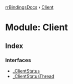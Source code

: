 [rrBindingsDocs](../README.md) › [Client](client.md)

# Module: Client

## Index

### Interfaces

* [_ClientStatus](../interfaces/client._clientstatus.md)
* [_ClientStatusThread](../interfaces/client._clientstatusthread.md)
